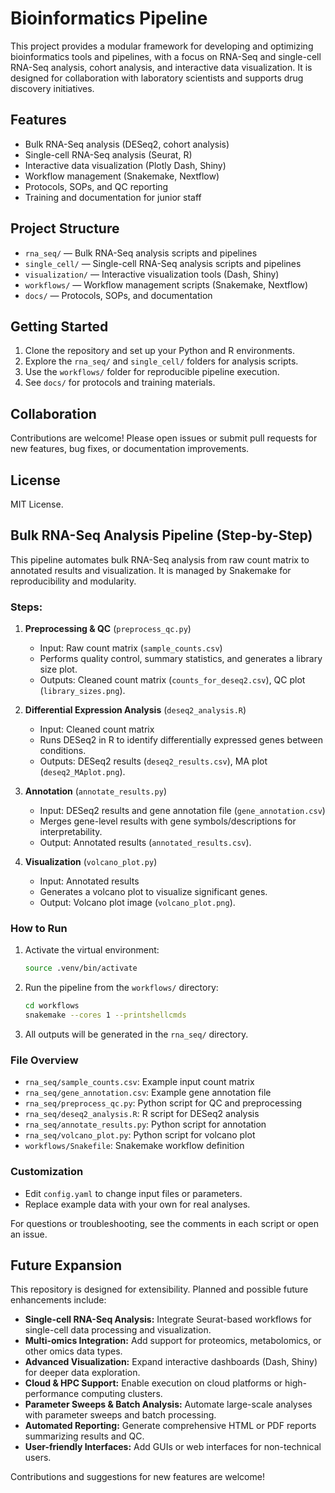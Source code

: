 # Bioinformatics Pipeline

This project provides a modular framework for developing and optimizing bioinformatics tools and pipelines, with a focus on RNA-Seq and single-cell RNA-Seq analysis, cohort analysis, and interactive data visualization. It is designed for collaboration with laboratory scientists and supports drug discovery initiatives.

## Features
- Bulk RNA-Seq analysis (DESeq2, cohort analysis)
- Single-cell RNA-Seq analysis (Seurat, R)
- Interactive data visualization (Plotly Dash, Shiny)
- Workflow management (Snakemake, Nextflow)
- Protocols, SOPs, and QC reporting
- Training and documentation for junior staff

## Project Structure
- `rna_seq/` — Bulk RNA-Seq analysis scripts and pipelines
- `single_cell/` — Single-cell RNA-Seq analysis scripts and pipelines
- `visualization/` — Interactive visualization tools (Dash, Shiny)
- `workflows/` — Workflow management scripts (Snakemake, Nextflow)
- `docs/` — Protocols, SOPs, and documentation

## Getting Started
1. Clone the repository and set up your Python and R environments.
2. Explore the `rna_seq/` and `single_cell/` folders for analysis scripts.
3. Use the `workflows/` folder for reproducible pipeline execution.
4. See `docs/` for protocols and training materials.

## Collaboration
Contributions are welcome! Please open issues or submit pull requests for new features, bug fixes, or documentation improvements.

## License
MIT License.

## Bulk RNA-Seq Analysis Pipeline (Step-by-Step)

This pipeline automates bulk RNA-Seq analysis from raw count matrix to annotated results and visualization. It is managed by Snakemake for reproducibility and modularity.

### Steps:

1. **Preprocessing & QC** (`preprocess_qc.py`)
   - Input: Raw count matrix (`sample_counts.csv`)
   - Performs quality control, summary statistics, and generates a library size plot.
   - Outputs: Cleaned count matrix (`counts_for_deseq2.csv`), QC plot (`library_sizes.png`).

2. **Differential Expression Analysis** (`deseq2_analysis.R`)
   - Input: Cleaned count matrix
   - Runs DESeq2 in R to identify differentially expressed genes between conditions.
   - Outputs: DESeq2 results (`deseq2_results.csv`), MA plot (`deseq2_MAplot.png`).

3. **Annotation** (`annotate_results.py`)
   - Input: DESeq2 results and gene annotation file (`gene_annotation.csv`)
   - Merges gene-level results with gene symbols/descriptions for interpretability.
   - Output: Annotated results (`annotated_results.csv`).

4. **Visualization** (`volcano_plot.py`)
   - Input: Annotated results
   - Generates a volcano plot to visualize significant genes.
   - Output: Volcano plot image (`volcano_plot.png`).

### How to Run

1. Activate the virtual environment:
   ```bash
   source .venv/bin/activate
   ```
2. Run the pipeline from the `workflows/` directory:
   ```bash
   cd workflows
   snakemake --cores 1 --printshellcmds
   ```
3. All outputs will be generated in the `rna_seq/` directory.

### File Overview
- `rna_seq/sample_counts.csv`: Example input count matrix
- `rna_seq/gene_annotation.csv`: Example gene annotation file
- `rna_seq/preprocess_qc.py`: Python script for QC and preprocessing
- `rna_seq/deseq2_analysis.R`: R script for DESeq2 analysis
- `rna_seq/annotate_results.py`: Python script for annotation
- `rna_seq/volcano_plot.py`: Python script for volcano plot
- `workflows/Snakefile`: Snakemake workflow definition

### Customization
- Edit `config.yaml` to change input files or parameters.
- Replace example data with your own for real analyses.

For questions or troubleshooting, see the comments in each script or open an issue.

## Future Expansion

This repository is designed for extensibility. Planned and possible future enhancements include:

- **Single-cell RNA-Seq Analysis:** Integrate Seurat-based workflows for single-cell data processing and visualization.
- **Multi-omics Integration:** Add support for proteomics, metabolomics, or other omics data types.
- **Advanced Visualization:** Expand interactive dashboards (Dash, Shiny) for deeper data exploration.
- **Cloud & HPC Support:** Enable execution on cloud platforms or high-performance computing clusters.
- **Parameter Sweeps & Batch Analysis:** Automate large-scale analyses with parameter sweeps and batch processing.
- **Automated Reporting:** Generate comprehensive HTML or PDF reports summarizing results and QC.
- **User-friendly Interfaces:** Add GUIs or web interfaces for non-technical users.

Contributions and suggestions for new features are welcome!
